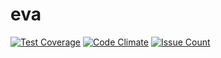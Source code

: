 # eva

[![Test Coverage](https://codeclimate.com/github/eva-team/eva/badges/coverage.svg)](https://codeclimate.com/github/eva-team/eva/coverage) [![Code Climate](https://codeclimate.com/github/eva-team/eva/badges/gpa.svg)](https://codeclimate.com/github/eva-team/eva) [![Issue Count](https://codeclimate.com/github/eva-team/eva/badges/issue_count.svg)](https://codeclimate.com/github/eva-team/eva)
